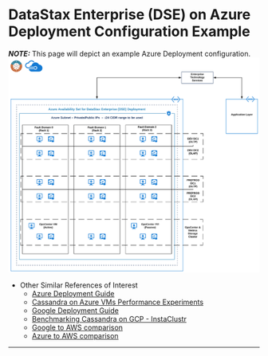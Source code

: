 # DataStax Enterprise (DSE) on Azure Deployment Configuration Example
**_NOTE:_** This page will depict an example Azure Deployment configuration.
![alt text](../images/azure_dse.png "DSE on Azure deployment example")

* Other Similar References of Interest
  * [Azure Deployment Guide](https://github.com/DSPN/azure-deployment-guide/blob/master/bestpractices.md)
  * [Cassandra on Azure VMs Performance Experiments](https://github.com/Azure-Samples/cassandra-on-azure-vms-performance-experiments)
  * [Google Deployment Guide](https://github.com/DSPN/google-deployment-guide/blob/master/bestpractices.md)
  * [Benchmarking Cassandra on GCP - InstaClustr](https://www.instaclustr.com/benchmarking-cassandra-on-the-google-cloud-platform-gcp/)
  * [Google to AWS comparison](https://cloud.google.com/docs/compare/aws)
  * [Azure to AWS comparison](https://docs.microsoft.com/en-us/azure/architecture/aws-professional/services)
---  